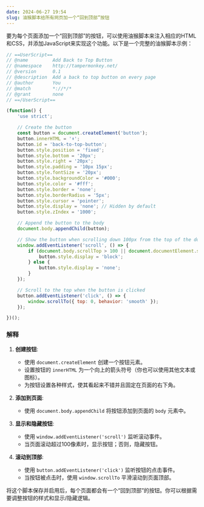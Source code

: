 ```yaml
---
date: 2024-06-27 19:54
slug: 油猴脚本给所有网页加一个“回到顶部”按钮
---
```


要为每个页面添加一个“回到顶部”的按钮，可以使用油猴脚本来注入相应的HTML和CSS，并添加JavaScript来实现这个功能。以下是一个完整的油猴脚本示例：

<!-- truncate -->

```javascript
// ==UserScript==
// @name         Add Back to Top Button
// @namespace    http://tampermonkey.net/
// @version      0.1
// @description  Add a back to top button on every page
// @author       You
// @match        *://*/*
// @grant        none
// ==/UserScript==

(function() {
    'use strict';

    // Create the button
    const button = document.createElement('button');
    button.innerHTML = '⬆️';
    button.id = 'back-to-top-button';
    button.style.position = 'fixed';
    button.style.bottom = '20px';
    button.style.right = '20px';
    button.style.padding = '10px 15px';
    button.style.fontSize = '20px';
    button.style.backgroundColor = '#000';
    button.style.color = '#fff';
    button.style.border = 'none';
    button.style.borderRadius = '5px';
    button.style.cursor = 'pointer';
    button.style.display = 'none'; // Hidden by default
    button.style.zIndex = '1000';

    // Append the button to the body
    document.body.appendChild(button);

    // Show the button when scrolling down 100px from the top of the document
    window.addEventListener('scroll', () => {
        if (document.body.scrollTop > 100 || document.documentElement.scrollTop > 100) {
            button.style.display = 'block';
        } else {
            button.style.display = 'none';
        }
    });

    // Scroll to the top when the button is clicked
    button.addEventListener('click', () => {
        window.scrollTo({ top: 0, behavior: 'smooth' });
    });

})();
```

### 解释

1. **创建按钮**:
   - 使用 `document.createElement` 创建一个按钮元素。
   - 设置按钮的 `innerHTML` 为一个向上的箭头符号（你也可以使用其他文本或图标）。
   - 为按钮设置各种样式，使其看起来不错并且固定在页面的右下角。

2. **添加到页面**:
   - 使用 `document.body.appendChild` 将按钮添加到页面的 `body` 元素中。

3. **显示和隐藏按钮**:
   - 使用 `window.addEventListener('scroll')` 监听滚动事件。
   - 当页面滚动超过100像素时，显示按钮；否则，隐藏按钮。

4. **滚动到顶部**:
   - 使用 `button.addEventListener('click')` 监听按钮的点击事件。
   - 当按钮被点击时，使用 `window.scrollTo` 平滑滚动到页面顶部。

将这个脚本保存并启用后，每个页面都会有一个“回到顶部”的按钮。你可以根据需要调整按钮的样式和显示/隐藏逻辑。
